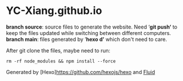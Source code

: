 # YC-Xiang.github.io

**branch source**: source files to generate the website. Need ‘**git push‘** to keep the files updated while switching between different computers. 
**branch main**: files generated by ’**hexo d’** which don't need to care.

After git clone the files, maybe need to run:
```
rm -rf node_modules && npm install --force
```

Generated by [Hexo]https://github.com/hexojs/hexo and [Fluid](https://github.com/fluid-dev/hexo-theme-fluid)
